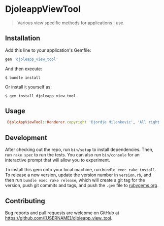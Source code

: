 # DjoleappViewTool

> Various view specific methods for applications I use.
## Installation

Add this line to your application's Gemfile:

```ruby
gem 'djoleapp_view_tool'
```

And then execute:

    $ bundle install

Or install it yourself as:

    $ gem install djoleapp_view_tool

## Usage

```ruby
 DjoloAppViewTool::Renderer.copyright 'Djordje Milenkovic', 'All right reserved'
```
## Development

After checking out the repo, run `bin/setup` to install dependencies. Then, run `rake spec` to run the tests. You can also run `bin/console` for an interactive prompt that will allow you to experiment.

To install this gem onto your local machine, run `bundle exec rake install`. To release a new version, update the version number in `version.rb`, and then run `bundle exec rake release`, which will create a git tag for the version, push git commits and tags, and push the `.gem` file to [rubygems.org](https://rubygems.org).

## Contributing

Bug reports and pull requests are welcome on GitHub at https://github.com/[USERNAME]/djoleapp_view_tool.

